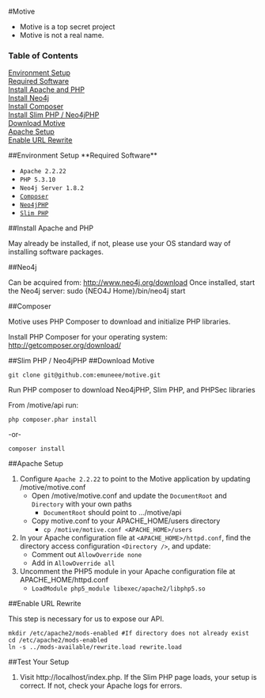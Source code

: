 #Motive

* Motive is a top secret project
* Motive is not a real name.

### Table of Contents  
[Environment Setup](#envsetup)  
[Required Software](#required-software)  
[Install Apache and PHP](#apache-and-php)  
[Install Neo4j](#neo4j)  
[Install Composer](#composer)  
[Install Slim PHP / Neo4jPHP](#slim-and-neo4j)  
[Download Motive](#motive)  
[Apache Setup](#apache)  
[Enable URL Rewrite](#rewrite)  


<a name="evnsetup"/>
##Environment Setup

<a name="required-software"/>
**Required Software**

* `Apache 2.2.22`
* `PHP 5.3.10`
* `Neo4j Server 1.8.2`
* [`Composer`](http://getcomposer.org/download/)
* [`Neo4jPHP`](https://github.com/jadell/Neo4jPHP)
* [`Slim PHP`](http://www.slimframework.com/)

<a name="apache-and-php"/>
##Install Apache and PHP

May already be installed, if not, please use your OS standard way of installing software packages.

<a name="neo4j"/>
##Neo4j

Can be acquired from: http://www.neo4j.org/download
Once installed, start the Neo4j server: sudo {NEO4J Home}/bin/neo4j start

<a name="composer"/>
##Composer

Motive uses PHP Composer to download and initialize PHP libraries.

Install PHP Composer for your operating system: http://getcomposer.org/download/

<a name="slim-and-neo4j"/>
##Slim PHP / Neo4jPHP

<a name="motive"/>
##Download Motive

`git clone git@github.com:emuneee/motive.git`

Run PHP composer to download Neo4jPHP, Slim PHP, and PHPSec libraries

From /motive/api run:

`php composer.phar install`

-or-

`composer install`

<a name="apache"/>
##Apache Setup

1. Configure `Apache 2.2.22` to point to the Motive application by updating /motive/motive.conf
	* Open /motive/motive.conf and update the `DocumentRoot` and `Directory` with your own paths
		* `DocumentRoot` should point to .../motive/api
	* Copy motive.conf to your APACHE_HOME/users directory
		* `cp /motive/motive.conf <APACHE_HOME>/users`
2. In your Apache configuration file at `<APACHE_HOME>/httpd.conf`, find the directory access configuration `<Directory />`, and update:
	* Comment out `AllowOverride none`
	* Add in `AllowOverride all`
3. Uncomment the PHP5 module in your Apache configuration file at APACHE_HOME/httpd.conf
	* `LoadModule php5_module libexec/apache2/libphp5.so`

<a name="rewrite"/>
##Enable URL Rewrite

This step is necessary for us to expose our API.


```
mkdir /etc/apache2/mods-enabled #If directory does not already exist
cd /etc/apache2/mods-enabled
ln -s ../mods-available/rewrite.load rewrite.load
```

<a name="test"/>
##Test Your Setup

1.  Visit http://localhost/index.php.  If the Slim PHP page loads, your setup is correct.  If not, check your Apache logs for errors.
